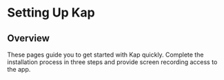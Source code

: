
#  Setting Up Kap

## **Overview**

These pages guide you to get started with Kap quickly. Complete the
installation process in three steps and provide screen recording access to the
app.



